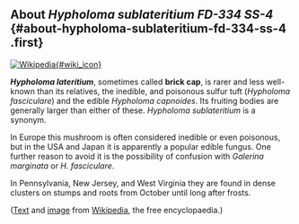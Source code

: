 About *Hypholoma sublateritium FD-334 SS-4* {#about-hypholoma-sublateritium-fd-334-ss-4 .first}
-------------------------------------------

[![Wikipedia](/img/wikipedia_logo_v2_en.png){#wiki_icon}](http://en.wikipedia.org/wiki/Hypholoma_lateritium)

***Hypholoma lateritium***, sometimes called **brick cap**, is rarer and
less well-known than its relatives, the inedible, and poisonous sulfur
tuft (*Hypholoma fasciculare*) and the edible *Hypholoma capnoides*. Its
fruiting bodies are generally larger than either of these. *Hypholoma
sublateritium* is a synonym.

In Europe this mushroom is often considered inedible or even poisonous,
but in the USA and Japan it is apparently a popular edible fungus. One
further reason to avoid it is the possibility of confusion with
*Galerina marginata* or *H. fasciculare*.

In Pennsylvania, New Jersey, and West Virginia they are found in dense
clusters on stumps and roots from October until long after frosts.

([Text](http://en.wikipedia.org/wiki/Hypholoma_lateritium) and
[image](https://commons.wikimedia.org/wiki/File:HypholomaSublateritium.jpg)
from [Wikipedia](http://en.wikipedia.org/), the free encyclopaedia.)
